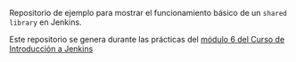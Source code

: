 Repositorio de ejemplo para mostrar el funcionamiento
básico de un `shared library` en Jenkins.

Este repositorio se genera durante las prácticas del 
[módulo 6 del Curso de Introducción a Jenkins](https://github.com/Be-Core-Code/curso-intro-jenkins-modulo-6) 
